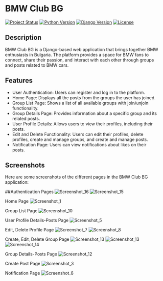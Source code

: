 # BMW Club BG
[![Project Status](https://img.shields.io/badge/status-active-brightgreen.svg)](https://github.com/your-username/bmw-club-bg)
[![Python Version](https://img.shields.io/badge/python-3.8%20%7C%203.9-blue.svg)](https://www.python.org/downloads/)
[![Django Version](https://img.shields.io/badge/django-3.2-blue.svg)](https://www.djangoproject.com/download/)
[![License](https://img.shields.io/badge/license-MIT-green.svg)](LICENSE)

## Description
BMW Club BG is a Django-based web application that brings together BMW enthusiasts in Bulgaria. The platform provides a space for BMW fans to connect, share their passion, and interact with each other through groups and posts related to BMW cars.

## Features
- User Authentication: Users can register and log in to the platform.
- Home Page: Displays all the posts from the groups the user has joined.
- Group List Page: Shows a list of all available groups with join/unjoin functionality.
- Group Details Page: Provides information about a specific group and its related posts.
- User Profile Details: Allows users to view their profiles, including their posts.
- Edit and Delete Functionality: Users can edit their profiles, delete profiles, create and manage groups, and create and manage posts.
- Notification Page: Users can view notifications about likes on their posts.

## Screenshots
Here are some screenshots of the different pages in the BMW Club BG application:

##Authentication Pages
![Screenshot_16](https://github.com/Warw1ck/bmw_club_bg_final/assets/114092919/821f4449-ae9f-4138-8fa0-b550f97fb81a)
![Screenshot_15](https://github.com/Warw1ck/bmw_club_bg_final/assets/114092919/5fa1d30b-f4c7-41ea-83c0-e45ed7ba5d92)

Home Page
![Screenshot_1](https://github.com/Warw1ck/bmw_club_bg_final/assets/114092919/e0fcbabf-20d7-4088-bc76-7592dc9e5e4d)

Group List Page
![Screenshot_10](https://github.com/Warw1ck/bmw_club_bg_final/assets/114092919/09617510-34ce-4276-968b-ed0af3779a01)

User Profile Details-Posts Page
![Screenshot_5](https://github.com/Warw1ck/bmw_club_bg_final/assets/114092919/76b7e7b0-4ec7-4e44-941e-b517dc2df036)

Edit, Delete Profile Page
![Screenshot_7](https://github.com/Warw1ck/bmw_club_bg_final/assets/114092919/5b0be742-fa67-429b-afb5-7f443d47301d)
![Screenshot_8](https://github.com/Warw1ck/bmw_club_bg_final/assets/114092919/5c5d98cb-5f42-4b5a-9373-5d1e9d1aecfb)

Create, Edit, Delete Group Page
![Screenshot_13](https://github.com/Warw1ck/bmw_club_bg_final/assets/114092919/17c6a30f-a0aa-463c-ac76-cf259c379fbb)
![Screenshot_13](https://github.com/Warw1ck/bmw_club_bg_final/assets/114092919/04249ed5-e9e4-48ff-9c6f-67026c7afca5)
![Screenshot_14](https://github.com/Warw1ck/bmw_club_bg_final/assets/114092919/59712190-af3b-4a63-8d03-ca376b117807)

Group Details-Posts Page
![Screenshot_12](https://github.com/Warw1ck/bmw_club_bg_final/assets/114092919/c082c8a3-b6ea-4fd3-b16f-3cb0b8e88ecd)

Create Post Page
![Screenshot_3](https://github.com/Warw1ck/bmw_club_bg_final/assets/114092919/d396bd94-a9da-4d21-bd4e-a82f2309b916)

Notification Page
![Screenshot_6](https://github.com/Warw1ck/bmw_club_bg_final/assets/114092919/132f7243-772f-41fb-8818-726256389787)
